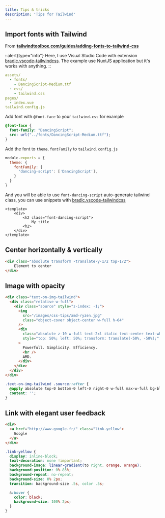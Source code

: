 ```yaml
---
title: Tips & tricks
description: 'Tips for Tailwind'
---
```


## Import fonts with Tailwind

From [**tailwindtoolbox.com/guides/adding-fonts-to-tailwind-css**](https://www.tailwindtoolbox.com/guides/adding-fonts-to-tailwind-css)

::alert{type="info"}
Here, I use Visual Studio Code with extension [bradlc.vscode-tailwindcss](https://marketplace.visualstudio.com/items?itemName=bradlc.vscode-tailwindcss). The example use NuxtJS application but it's works with anything.
::

```yaml
assets/
  - fonts/
    - DancingScript-Medium.ttf
  - css/
    - tailwind.css
pages/
  - index.vue
tailwind.config.js
```
Add font with `@font-face` to your `tailwind.css` for example

```css title="assets/css/tailwind.css"
@font-face {
  font-family: "DancingScript";
  src: url("../fonts/DancingScript-Medium.ttf");
}
```

Add the font to `theme.fontFamily` to `tailwind.config.js`

```js title="tailwind.config.js"
module.exports = {
  theme: {
    fontFamily: {
      'dancing-script': ['DancingScript'],
    }
  }
}
```

And you will be able to use `font-dancing-script` auto-generate tailwind class, you can use snippets with [bradlc.vscode-tailwindcss](https://marketplace.visualstudio.com/items?itemName=bradlc.vscode-tailwindcss)

```vue title="pages/index.vue"
<template>
    <div>
        <h2 class="font-dancing-script">
            My title
        <h2>
    </div>
</template>
```

## Center horizontally & vertically

```html
<div class="absolute transform -translate-y-1/2 top-1/2">
    Element to center
</div>
```

## Image with opacity

```html
<div class="text-on-img-tailwind">
  <div class="relative w-full">
    <div class="source" style="z-index: -1;">
      <img
        src="/images/css-tips/amd-ryzen.jpg"
        class="object-cover object-center w-full h-64"
      />
      <div
        class="absolute z-10 w-full text-2xl italic text-center text-white"
        style="top: 50%; left: 50%; transform: translate(-50%, -50%);"
      >
        Powerfull. Simplicity. Efficiency.
        <br />
        AMD.
      </div>
    </div>
  </div>
</div>
```

```css
.text-on-img-tailwind .source::after {
  @apply absolute top-0 bottom-0 left-0 right-0 w-full max-w-full bg-black bg-opacity-75;
  content: '';
}
```

## Link with elegant user feedback

```html
<div>
  <a href="http://www.google.fr/" class="link-yellow">
    Google
  </a>
</div>
```

```scss
.link-yellow {
  display: inline-block;
  text-decoration: none !important;
  background-image: linear-gradient(to right, orange, orange);
  background-position: 0% 85%;
  background-repeat: no-repeat;
  background-size: 0% 2px;
  transition: background-size .5s, color .5s;

  &:hover {
    color: black;
    background-size: 100% 2px;
  }
}
```
